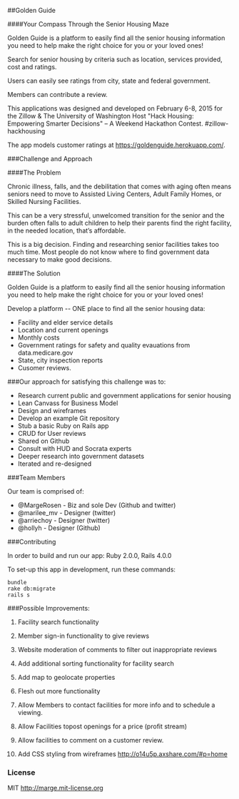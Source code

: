 
##Golden Guide

####Your Compass Through the Senior Housing Maze

Golden Guide is a platform to easily find all the senior housing information you
need to help make the right choice for you or your loved ones!

Search for senior housing by criteria such as location, services provided,
cost and ratings.

Users can easily see ratings from city, state and federal government.

Members can contribute a review.

This applications was designed and developed on February 6-8, 2015 for the
Zillow & The University of Washington Host "Hack Housing: Empowering Smarter
Decisions" – A Weekend Hackathon Contest. #zillow-hackhousing

The app models customer ratings at https://goldenguide.herokuapp.com/.


###Challenge and Approach

####The Problem

Chronic illness, falls, and the debilitation that comes with aging often
means seniors need to move to Assisted Living Centers, Adult Family Homes, or
Skilled Nursing Facilities.

This can be a very stressful, unwelcomed transition for the senior and the
burden often falls to adult children to help their parents find the right
facility, in the needed location, that’s affordable.

This is a big decision. Finding and researching senior facilities takes
too much time.  Most people do not know where to find government data necessary
to make good decisions.


####The Solution

Golden Guide is a platform to easily find all the senior housing information
you need to help make the right choice for you or your loved ones!

Develop a platform -- ONE place to find all the senior housing data:

* Facility and elder service details
* Location and current openings
* Monthly costs
* Government ratings for safety and quality evauations from data.medicare.gov
* State, city inspection reports
* Cusomer reviews.


###Our approach for satisfying this challenge was to:

* Research current public and government applications for senior housing
* Lean Canvass for Business Model
* Design and wireframes
* Develop an example Git repository
* Stub a basic Ruby on Rails app
* CRUD for User reviews
* Shared on Github
* Consult with HUD and Socrata experts
* Deeper research into government datasets
* Iterated and re-designed


###Team Members

Our team is comprised of:

* @MargeRosen - Biz and sole Dev (Github and twitter)
* @marilee_mv - Designer (twitter)
* @arriechoy -  Designer (twitter)
* @hollyh     - Designer (Github)

###Contributing

In order to build and run our app:  Ruby 2.0.0, Rails 4.0.0

To set-up this app in development, run these commands:

```
bundle
rake db:migrate
rails s
```

###Possible Improvements:

1)  Facility search functionality

2)  Member sign-in functionality to give reviews

3)  Website moderation of comments to filter out inappropriate reviews

4)  Add additional sorting functionality for facility search

5)  Add map to geolocate properties

6)  Flesh out more functionality

7)  Allow Members to contact facilities for more info and to schedule a viewing.

8)  Allow Facilities topost openings for a price (profit stream)

9)  Allow facilities to comment on a customer review.

10) Add CSS styling from wireframes http://o14u5p.axshare.com/#p=home


### License

MIT http://marge.mit-license.org
